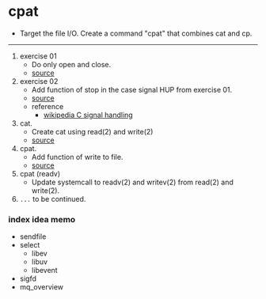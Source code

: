 cpat
===

* Target the file I/O. Create a command "cpat" that combines cat and cp.

---

1. exercise 01
	* Do only open and close.
	* [source](./src/01/open.c)
2. exercise 02
	* Add function of stop in the case signal HUP from exercise 01.
	* [source](./src/02/open.c)
	* reference
		* [wikipedia C signal handling](https://en.wikipedia.org/wiki/C_signal_handling)
3. cat.
	* Create cat using read(2) and write(2)
	* [source](./src/03/cat.c)
4. cpat.
	* Add function of write to file.
	* [source](./src/04/cpat.c)
5. cpat (readv)
	* Update systemcall to readv(2) and writev(2) from read(2) and write(2).
6. `...` to be continued.

### index idea memo

* sendfile
* select
	* libev
	* libuv
	* libevent
* sigfd
* mq_overview
